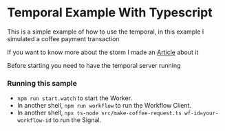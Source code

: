 # Temporal Example With Typescript

This is a simple example of how to use the temporal, in this example I simulated a coffee payment transaction

If you want to know more about the storm I made an [Article](https://medium.com/@lucasvalbusagit/temporal-o-poder-do-workflow-81c2c3390d97) about it

Before starting you need to have the temporal server running

### Running this sample

- `npm run start.watch` to start the Worker.
- In another shell, `npm run workflow` to run the Workflow Client.
- In another shell, `npx ts-node src/make-coffee-request.ts wf-id=your-workflow-id` to run the Signal.
